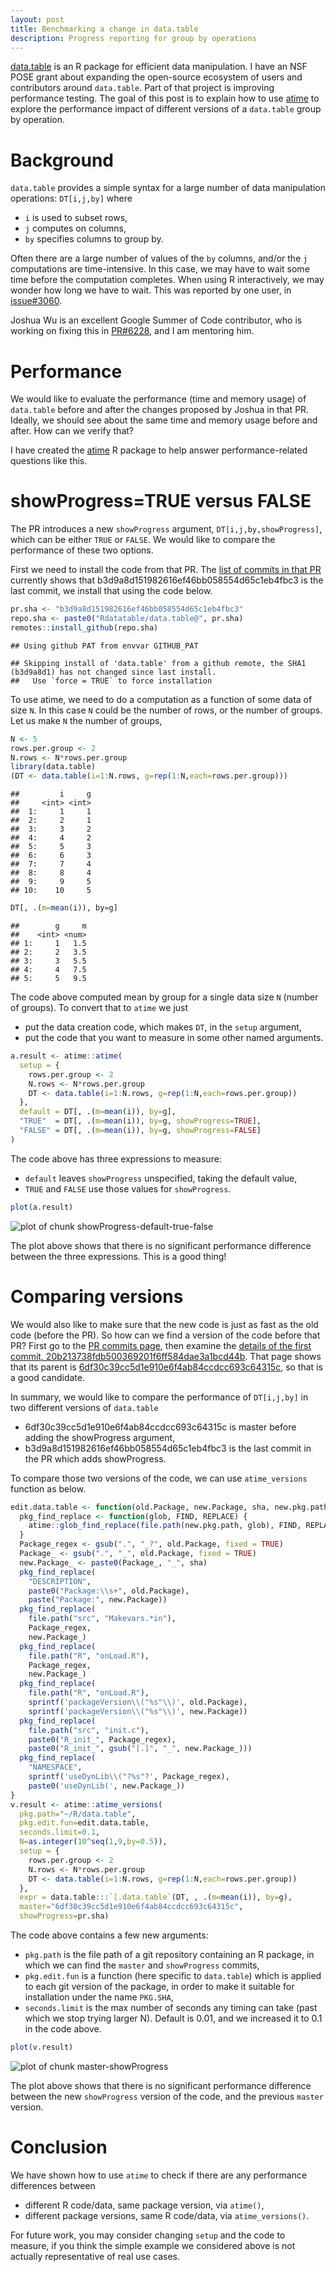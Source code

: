 ```yaml
---
layout: post
title: Benchmarking a change in data.table
description: Progress reporting for group by operations
---
```


[data.table](https://github.com/rdatatable/data.table) is an R package for efficient data manipulation.
I have an NSF POSE grant about expanding the open-source ecosystem of users and contributors around `data.table`.
Part of that project is improving performance testing. 
The goal of this post is to explain how to use
[atime](https://github.com/tdhock/atime) to explore the performance
impact of different versions of a `data.table` group by operation.



# Background

`data.table` provides a simple syntax for a large number of data manipulation operations: `DT[i,j,by]` where 
* `i` is used to subset rows,
* `j` computes on columns,
* `by` specifies columns to group by.

Often there are a large number of values of the `by` columns, and/or
the `j` computations are time-intensive. In this case, we may have to
wait some time before the computation completes. When using R
interactively, we may wonder how long we have to wait. This was
reported by one user, in
[issue#3060](https://github.com/Rdatatable/data.table/issues/3060).

Joshua Wu is an excellent Google Summer of Code contributor, who is
working on fixing this in
[PR#6228](https://github.com/Rdatatable/data.table/pull/6228), and I
am mentoring him.

# Performance

We would like to evaluate the performance (time and memory usage) of
`data.table` before and after the changes proposed by Joshua in that
PR. Ideally, we should see about the same time and memory usage before
and after. How can we verify that?

I have created the [atime](https://github.com/tdhock/atime) R package
to help answer performance-related questions like this.

# showProgress=TRUE versus FALSE

The PR introduces a new `showProgress` argument, `DT[i,j,by,showProgress]`, which can be either `TRUE` or `FALSE`. We would like to compare the performance of these two options. 

First we need to install the code from that PR.
The [list of commits in that
PR](https://github.com/Rdatatable/data.table/pull/6228/commits)
currently shows that b3d9a8d151982616ef46bb058554d65c1eb4fbc3 is the
last commit, we install that using the code below.


```r
pr.sha <- "b3d9a8d151982616ef46bb058554d65c1eb4fbc3"
repo.sha <- paste0("Rdatatable/data.table@", pr.sha)
remotes::install_github(repo.sha)
```

```
## Using github PAT from envvar GITHUB_PAT
```

```
## Skipping install of 'data.table' from a github remote, the SHA1 (b3d9a8d1) has not changed since last install.
##   Use `force = TRUE` to force installation
```

To use atime, we need to do a computation as a function of some data
of size `N`. In this case `N` could be the number of rows, or the
number of groups. Let us make `N` the number of groups,


```r
N <- 5
rows.per.group <- 2
N.rows <- N*rows.per.group
library(data.table)
(DT <- data.table(i=1:N.rows, g=rep(1:N,each=rows.per.group)))
```

```
##         i     g
##     <int> <int>
##  1:     1     1
##  2:     2     1
##  3:     3     2
##  4:     4     2
##  5:     5     3
##  6:     6     3
##  7:     7     4
##  8:     8     4
##  9:     9     5
## 10:    10     5
```

```r
DT[, .(m=mean(i)), by=g]
```

```
##        g     m
##    <int> <num>
## 1:     1   1.5
## 2:     2   3.5
## 3:     3   5.5
## 4:     4   7.5
## 5:     5   9.5
```

The code above computed mean by group for a single data size `N` (number of groups). To convert that to `atime` we just 
* put the data creation code, which makes `DT`, in the `setup` argument,
* put the code that you want to measure in some other named arguments.


```r
a.result <- atime::atime(
  setup = {
    rows.per.group <- 2
    N.rows <- N*rows.per.group
    DT <- data.table(i=1:N.rows, g=rep(1:N,each=rows.per.group))
  },
  default = DT[, .(m=mean(i)), by=g],
  "TRUE"  = DT[, .(m=mean(i)), by=g, showProgress=TRUE],
  "FALSE" = DT[, .(m=mean(i)), by=g, showProgress=FALSE]
)
```

The code above has three expressions to measure:

* `default` leaves `showProgress` unspecified, taking the default value,
* `TRUE` and `FALSE` use those values for `showProgress`.


```r
plot(a.result)
```

![plot of chunk showProgress-default-true-false](/assets/img/2024-07-17-atime-showProgress/showProgress-default-true-false-1.png)

The plot above shows that there is no significant performance
difference between the three expressions. This is a good thing!

# Comparing versions

We would also like to make sure that the new code is just as fast as
the old code (before the PR). So how can we find a version of the code before that PR? First go to the [PR commits page](https://github.com/Rdatatable/data.table/pull/6228/commits), then examine the [details of the first commit, 20b213738fdb500369201f6ff584dae3a1bcd44b](https://github.com/Rdatatable/data.table/commit/20b213738fdb500369201f6ff584dae3a1bcd44b). That page shows that its parent is [6df30c39cc5d1e910e6f4ab84ccdcc693c64315c](https://github.com/Rdatatable/data.table/commit/6df30c39cc5d1e910e6f4ab84ccdcc693c64315c), so that is a good candidate.

In summary, we would like to compare the performance of `DT[i,j,by]` in two different versions of `data.table`
* 6df30c39cc5d1e910e6f4ab84ccdcc693c64315c is master before adding the showProgress argument,
* b3d9a8d151982616ef46bb058554d65c1eb4fbc3 is the last commit in the PR which adds showProgress.

To compare those two versions of the code, we can use `atime_versions`
function as below.


```r
edit.data.table <- function(old.Package, new.Package, sha, new.pkg.path) {
  pkg_find_replace <- function(glob, FIND, REPLACE) {
    atime::glob_find_replace(file.path(new.pkg.path, glob), FIND, REPLACE)
  }
  Package_regex <- gsub(".", "_?", old.Package, fixed = TRUE)
  Package_ <- gsub(".", "_", old.Package, fixed = TRUE)
  new.Package_ <- paste0(Package_, "_", sha)
  pkg_find_replace(
    "DESCRIPTION",
    paste0("Package:\\s+", old.Package),
    paste("Package:", new.Package))
  pkg_find_replace(
    file.path("src", "Makevars.*in"),
    Package_regex,
    new.Package_)
  pkg_find_replace(
    file.path("R", "onLoad.R"),
    Package_regex,
    new.Package_)
  pkg_find_replace(
    file.path("R", "onLoad.R"),
    sprintf('packageVersion\\("%s"\\)', old.Package),
    sprintf('packageVersion\\("%s"\\)', new.Package))
  pkg_find_replace(
    file.path("src", "init.c"),
    paste0("R_init_", Package_regex),
    paste0("R_init_", gsub("[.]", "_", new.Package_)))
  pkg_find_replace(
    "NAMESPACE",
    sprintf('useDynLib\\("?%s"?', Package_regex),
    paste0('useDynLib(', new.Package_))
}
v.result <- atime::atime_versions(
  pkg.path="~/R/data.table",
  pkg.edit.fun=edit.data.table,
  seconds.limit=0.1,
  N=as.integer(10^seq(1,9,by=0.5)),
  setup = {
    rows.per.group <- 2
    N.rows <- N*rows.per.group
    DT <- data.table(i=1:N.rows, g=rep(1:N,each=rows.per.group))
  },
  expr = data.table:::`[.data.table`(DT, , .(m=mean(i)), by=g),
  master="6df30c39cc5d1e910e6f4ab84ccdcc693c64315c",
  showProgress=pr.sha)
```

The code above contains a few new arguments:

* `pkg.path` is the file path of a git repository containing an R package, in which we can find the `master` and `showProgress` commits,
* `pkg.edit.fun` is a function (here specific to `data.table`) which is applied to each git version of the package, in order to make it suitable for installation under the name `PKG.SHA`,
* `seconds.limit` is the max number of seconds any timing can take (past which we stop trying larger N). Default is 0.01, and we increased it to 0.1 in the code above.


```r
plot(v.result)
```

![plot of chunk master-showProgress](/assets/img/2024-07-17-atime-showProgress/master-showProgress-1.png)

The plot above shows that there is no significant performance
difference between the new `showProgress` version of the code, and the
previous `master` version.

# Conclusion

We have shown how to use `atime` to check if there are any performance differences between 

* different R code/data, same package version, via `atime()`,
* different package versions, same R code/data, via `atime_versions()`.

For future work, you may consider changing `setup` and the code to
measure, if you think the simple example we considered above is not
actually representative of real use cases.
